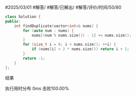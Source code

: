 #2025/03/01 #解答/ #解答/已解出/ #解答/评价/时间/50/80 

``` cpp
class Solution {
public:
    int findDuplicate(vector<int>& nums) {
		for (auto num : nums) {
			nums[(num % nums.size()) - 1] += nums.size();
		}
		for (size_t i = 0; i < nums.size(); ++i) {
			if (nums[i] > 2 * nums.size()) return i + 1;
		}
		return -1;
    }
};
```

结果

执行用时分布
0ms
击败100.00%